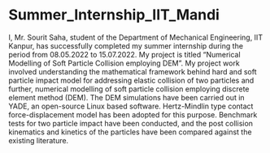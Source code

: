 # Summer_Internship_IIT_Mandi
I, Mr. Sourit Saha, student of the Department of Mechanical Engineering, IIT Kanpur, has successfully completed my summer internship during the period from 08.05.2022 to 15.07.2022. My project is titled “Numerical Modelling of Soft Particle Collision employing DEM”. My project work involved understanding the mathematical framework behind hard and soft particle impact model for addressing elastic collision of two particles and further, numerical modelling of soft particle collision employing discrete element method (DEM). The DEM simulations have been carried out in YADE, an open-source Linux based software. Hertz-Mindlin type contact force-displacement model has been adopted for this purpose. Benchmark tests for two particle impact have been conducted, and the post collision kinematics and kinetics of the particles have been compared against the existing literature.
